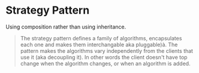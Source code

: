 ﻿# Strategy Pattern
Using composition rather than using inheritance.
> The strategy pattern defines a family of algorithms, encapsulates each one and makes them interchangable aka pluggable)à. The pattern makes the algorithms vary independently from the clients that use it (aka decoupling it). In other words the client doesn't have top change when the algorithm changes, or when an algorithm is added.
